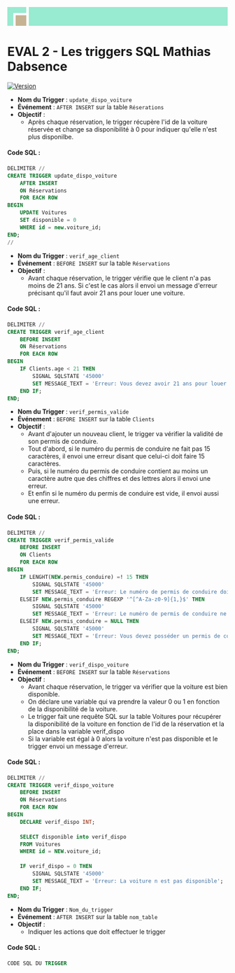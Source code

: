 ![separe](https://github.com/studoo-app/.github/blob/main/profile/studoo-banner-logo.png)
# EVAL 2 - Les triggers SQL Mathias Dabsence
[![Version](https://img.shields.io/badge/Version-1.0.0-blue)]()



- **Nom du Trigger** : `update_dispo_voiture`
- **Événement** : `AFTER INSERT` sur la table `Réserations`
- **Objectif** :
    - Après chaque réservation, le trigger récupère l'id de la voiture réservée et change sa disponibilité à 0 pour indiquer qu'elle n'est plus disponilbe.

#### Code SQL :
```sql
DELIMITER //
CREATE TRIGGER update_dispo_voiture
    AFTER INSERT
    ON Réservations
    FOR EACH ROW
BEGIN
	UPDATE Voitures
    SET disponible = 0
    WHERE id = new.voiture_id;
END;
//
```

- **Nom du Trigger** : `verif_age_client`
- **Événement** : `BEFORE INSERT` sur la table `Réservations`
- **Objectif** :
    - Avant chaque réservation, le trigger vérifie que le client n'a pas moins de 21 ans. Si c'est le cas alors il envoi un message d'erreur précisant qu'il faut avoir 21 ans pour louer une voiture.

#### Code SQL :

```sql
DELIMITER //
CREATE TRIGGER verif_age_client
    BEFORE INSERT
    ON Réservations
    FOR EACH ROW
BEGIN
	IF Clients.age < 21 THEN
    	SIGNAL SQLSTATE '45000'
        SET MESSAGE_TEXT = 'Erreur: Vous devez avoir 21 ans pour louer une voirute';
    END IF;
END;
```


- **Nom du Trigger** : `verif_permis_valide`
- **Événement** : `BEFORE INSERT` sur la table `Clients`
- **Objectif** :
    - Avant d'ajouter un nouveau client, le trigger va vérifier la validité de son permis de conduire.
    - Tout d'abord, si le numéro du permis de conduire ne fait pas 15 caractères, il envoi une erreur disant que celui-ci doit faire 15 caractères.
    - Puis, si le numéro du permis de conduire contient au moins un caractère autre que des chiffres et des lettres alors il envoi une erreur.
    - Et enfin si le numéro du permis de conduire est vide, il envoi aussi une erreur.

#### Code SQL :

```sql
DELIMITER //
CREATE TRIGGER verif_permis_valide
    BEFORE INSERT
    ON Clients
    FOR EACH ROW
BEGIN
	IF LENGHT(NEW.permis_conduire) =! 15 THEN
    	SIGNAL SQLSTATE '45000'
        SET MESSAGE_TEXT = 'Erreur: Le numéro de permis de conduire doit comporter 15 caractères';
    ELSEIF NEW.permis_conduire REGEXP '^[^A-Za-z0-9]{1,}$' THEN
    	SIGNAL SQLSTATE '45000'
        SET MESSAGE_TEXT = 'Erreur: Le numéro de permis de conduire ne doit comporter que des chiffres et des lettres';
    ELSEIF NEW.permis_conduire = NULL THEN
    	SIGNAL SQLSTATE '45000'
        SET MESSAGE_TEXT = 'Erreur: Vous devez posséder un permis de conduire pour vous inscrire';
    END IF;
END;
```


- **Nom du Trigger** : `verif_dispo_voiture`
- **Événement** : `BEFORE INSERT` sur la table `Réservations`
- **Objectif** :
    - Avant chaque réservation, le trigger va vérifier que la voiture est bien disponible.
    - On déclare une variable qui va prendre la valeur 0 ou 1 en fonction de la disponibilité de la voiture.
    - Le trigger fait une requête SQL sur la table Voitures pour récupérer la disponibilité de la voiture en fonction de l'id de la réservation et la place dans la variable verif_dispo
    - Si la variable est égal à 0 alors la voiture n'est pas disponible et le trigger envoi un message d'erreur.

#### Code SQL :

```sql
DELIMITER //
CREATE TRIGGER verif_dispo_voiture
    BEFORE INSERT
    ON Réservations
    FOR EACH ROW
BEGIN
	DECLARE verif_dispo INT;

	SELECT disponible into verif_dispo
    FROM Voitures
    WHERE id = NEW.voiture_id;
    
	IF verif_dispo = 0 THEN
    	SIGNAL SQLSTATE '45000'
        SET MESSAGE_TEXT = 'Erreur: La voiture n est pas disponible';
    END IF;
END;
```


- **Nom du Trigger** : `Nom_du_trigger`
- **Événement** : `AFTER INSERT` sur la table `nom_table`
- **Objectif** :
    - Indiquer les actions que doit effectuer le trigger

#### Code SQL :

```sql
CODE SQL DU TRIGGER

```

